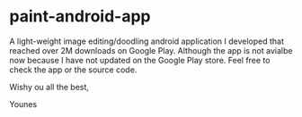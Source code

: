 # paint-android-app

A light-weight image editing/doodling android application I developed that reached over 2M downloads on Google Play. Although the app is not avialbe now because I have not updated on the Google Play store. Feel free to check the app or the source code.

Wishy ou all the best,

Younes
